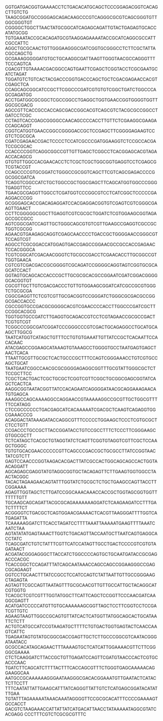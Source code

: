 GGTGATGACGGTGAAAACCTCTGACACATGCAGCTCCCGGAGACGGTCACAGCTTGTCTG
TAAGCGGATGCCGGGAGCAGACAAGCCCGTCAGGGCGCGTCAGCGGGTGTTGGCGGGTGT
CGGGGCTGGCTTAACTATGCGGCATCAGAGCAGATTGTACTGAGAGTGCACCATATGCGG
TGTGAAATACCGCACAGATGCGTAAGGAGAAAATACCGCATCAGGCGCCATTCGCCATTC
AGGCTGCGCAACTGTTGGGAAGGGCGATCGGTGCGGGCCTCTTCGCTATTACGCCAGCTG
GCGAAAGGGGGATGTGCTGCAAGGCGATTAAGTTGGGTAACGCCAGGGTTTTCCCAGTCA
CGACGTTGTAAAACGACGGCCAGTGAATTCGAGCTCGGTACCTCGCGAATGCATCTAGAT
TGGATGTCTGTCACTACGACCCGGTGACCCAGCTGCTCGACGAGAACCACGTCGAGCTCA
CCAGCAGCGGCATCCGCTTCGGCCCGATCGTGTGTCGGCTGATCTGGCCCAGCGAGATGG
ACCTGATGGCGCGGCTCGCCGGCCTGAGGCTGGTGAACCGGTGGGGTGGTTGGCGCGACG
AGCCGTTCACCGCCACCAGCGACCGGCACGTCAGCGTCTACGCGCCGGCCTGATCCTCGC
CCTAGTCACCGAGCGGGGCCAACAGCCCCACCTTGTTCTCGAAGGCGAAGACCAGCAGGT
CGGTCATGGTGAACCGGCCGGGGACCGCTCCGAGCTTCGGGGAGAAGTCCGTCTCGCGCA
CGATCGAGAACCGACTCCCCTCCATCGCCCGATGGAAGGTCTCCGCCACGATCCGCGCAC
CCACCCCGGTCAGGCGGCCGTTGTTGAGCTCGGCCTCACGGAGCACGTAGAACCACAGCG
GTGTGTTGGCCACGAACACCTCTCGCTCGCTGGCGGTGAGGTCCTCGAGCGTCGTACCGT
CCAGCCCCGTGCGGATCTGGGCCGCGGTCAGCTTCGTCAGCGAGACCCCGGCGGCGATCA
TCAGGTCGGCCATCTGCTGGCCGCTGGCGAGCTTCAGCATGGTGGCCCGGGTGAGGTTCC
TGAACGCGAGGTTGGCCTCGATGGTCCCGGCGTCCTCATCGGCTCCCCCGAAGGACCCGG
GCGGGAGCACCGACAGAGGATCCACGAGGACGGTGTCGAGTCGTCGGGCGAAGTTGAACT
CCTTCGGGGGCGGCTTGAGGTCGTCGCGCTGGATCTCGTGGAAGCGGTAGAGCCGCCGCC
AGTCGGCGATCCAGTTGCTGGGCAGCGTGTCGTTGAAGCCGAGGTCGCCGCTGGTCGCGG
AGAACGTGAAGAGCAGGTCGAGCAACCCCTGACCGCTGGGGAACCGGGCGTTCCAGTCGT
AGGCCTCGCGGACCATGGAGTGACCGAGCCGGAACGCCGCCACCGAGAACTCCACGGGCA
TCGTCGGCATCGACAACGGGTCTGCGCCGACCTCGAACACCTTGCGGCCGTTGGTGAACA
CGTCGTCGACGACCGCGGGGTCGCAGATCCGGGGCAGGTAGTCGGTGCGCAGCATCCACT
GGTAGTGCAGCACCACCCGCTTGCGCGCACGCCGGAATCGATCGGACGGGGGCACGGTGT
CGCGTTGCTTGTCGACGACCCTGTTGTGGAAGCGGATCATCGCCGCGTGGGTCTGCGCGA
CGGCGAGGTTCTCGTCGTTGCGACGGTCCGGGATCTGGGCGCGACGCCGGGCGACCACCC
CGCCGGTGCCGACGCGGGGCACGTCGAACCCCACCTTGGCCCGATCGCTTCCGGCACGCG
TGGTGGTGCCGATCTTGAGGTGCAGACCGTCCTCGTAGAACCGCGCCGACTTCGTGTCGT
TCGGCCCGGCGATCGGATCCCGGGCCCGTCGACTGCAGAGGCCTGCATGCAAGCTTGGCG
TAATCATGGTCATAGCTGTTTCCTGTGTGAAATTGTTATCCGCTCACAATTCCACACAAC
ATACGAGCCGGAAGCATAAAGTGTAAAGCCTGGGGTGCCTAATGAGTGAGCTAACTCACA
TTAATTGCGTTGCGCTCACTGCCCGCTTTCCAGTCGGGAAACCTGTCGTGCCAGCTGCAT
TAATGAATCGGCCAACGCGCGGGGAGAGGCGGTTTGCGTATTGGGCGCTCTTCCGCTTCC
TCGCTCACTGACTCGCTGCGCTCGGTCGTTCGGCTGCGGCGAGCGGTATCAGCTCACTCA
AAGGCGGTAATACGGTTATCCACAGAATCAGGGGATAACGCAGGAAAGAACATGTGAGCA
AAAGGCCAGCAAAAGGCCAGGAACCGTAAAAAGGCCGCGTTGCTGGCGTTTTTCCATAGG
CTCCGCCCCCCTGACGAGCATCACAAAAATCGACGCTCAAGTCAGAGGTGGCGAAACCCG
ACAGGACTATAAAGATACCAGGCGTTTCCCCCTGGAAGCTCCCTCGTGCGCTCTCCTGTT
CCGACCCTGCCGCTTACCGGATACCTGTCCGCCTTTCTCCCTTCGGGAAGCGTGGCGCTT
TCTCATAGCTCACGCTGTAGGTATCTCAGTTCGGTGTAGGTCGTTCGCTCCAAGCTGGGC
TGTGTGCACGAACCCCCCGTTCAGCCCGACCGCTGCGCCTTATCCGGTAACTATCGTCTT
GAGTCCAACCCGGTAAGACACGACTTATCGCCACTGGCAGCAGCCACTGGTAACAGGATT
AGCAGAGCGAGGTATGTAGGCGGTGCTACAGAGTTCTTGAAGTGGTGGCCTAACTACGGC
TACACTAGAAGAACAGTATTTGGTATCTGCGCTCTGCTGAAGCCAGTTACCTTCGGAAAA
AGAGTTGGTAGCTCTTGATCCGGCAAACAAACCACCGCTGGTAGCGGTGGTTTTTTTGTT
TGCAAGCAGCAGATTACGCGCAGAAAAAAAGGATCTCAAGAAGATCCTTTGATCTTTTCT
ACGGGGTCTGACGCTCAGTGGAACGAAAACTCACGTTAAGGGATTTTGGTCATGAGATTA
TCAAAAAGGATCTTCACCTAGATCCTTTTAAATTAAAAATGAAGTTTTAAATCAATCTAA
AGTATATATGAGTAAACTTGGTCTGACAGTTACCAATGCTTAATCAGTGAGGCACCTATC
TCAGCGATCTGTCTATTTCGTTCATCCATAGTTGCCTGACTCCCCGTCGTGTAGATAACT
ACGATACGGGAGGGCTTACCATCTGGCCCCAGTGCTGCAATGATACCGCGAGACCCACGC
TCACCGGCTCCAGATTTATCAGCAATAAACCAGCCAGCCGGAAGGGCCGAGCGCAGAAGT
GGTCCTGCAACTTTATCCGCCTCCATCCAGTCTATTAATTGTTGCCGGGAAGCTAGAGTA
AGTAGTTCGCCAGTTAATAGTTTGCGCAACGTTGTTGCCATTGCTACAGGCATCGTGGTG
TCACGCTCGTCGTTTGGTATGGCTTCATTCAGCTCCGGTTCCCAACGATCAAGGCGAGTT
ACATGATCCCCCATGTTGTGCAAAAAAGCGGTTAGCTCCTTCGGTCCTCCGATCGTTGTC
AGAAGTAAGTTGGCCGCAGTGTTATCACTCATGGTTATGGCAGCACTGCATAATTCTCTT
ACTGTCATGCCATCCGTAAGATGCTTTTCTGTGACTGGTGAGTACTCAACCAAGTCATTC
TGAGAATAGTGTATGCGGCGACCGAGTTGCTCTTGCCCGGCGTCAATACGGGATAATACC
GCGCCACATAGCAGAACTTTAAAAGTGCTCATCATTGGAAAACGTTCTTCGGGGCGAAAA
CTCTCAAGGATCTTACCGCTGTTGAGATCCAGTTCGATGTAACCCACTCGTGCACCCAAC
TGATCTTCAGCATCTTTTACTTTCACCAGCGTTTCTGGGTGAGCAAAAACAGGAAGGCAA
AATGCCGCAAAAAAGGGAATAAGGGCGACACGGAAATGTTGAATACTCATACTCTTCCTT
TTTCAATATTATTGAAGCATTTATCAGGGTTATTGTCTCATGAGCGGATACATATTTGAA
TGTATTTAGAAAAATAAACAAATAGGGGTTCCGCGCACATTTCCCCGAAAAGTGCCACCT
GACGTCTAAGAAACCATTATTATCATGACATTAACCTATAAAAATAGGCGTATCACGAGG
CCCTTTCGTCTCGCGCGTTTC